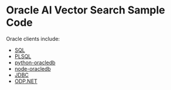# Oracle AI Vector Search Sample Code

Oracle clients include:
- [SQL]()
- [PLSQL]()
- [python-oracledb](../python-oracledb/README.md)
- [node-oracledb]()
- [JDBC]()
- [ODP.NET]()

